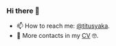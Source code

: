 ### Hi there 👋

- 📫 How to reach me: [@titusyaka](https://t.me/titusyaka).
- 💼 More contacts in my [CV](https://titusjaka.github.io/online-cv) 🤓.

<!--
**titusjaka/titusjaka** is a ✨ _special_ ✨ repository because its `README.md` (this file) appears on your GitHub profile.

Here are some ideas to get you started:

- 🔭 I’m currently working on ...
- 🌱 I’m currently learning ...
- 👯 I’m looking to collaborate on ...
- 🤔 I’m looking for help with ...
- 💬 Ask me about ...
- 📫 How to reach me: ...
- 😄 Pronouns: ...
- ⚡ Fun fact: ...
-->

